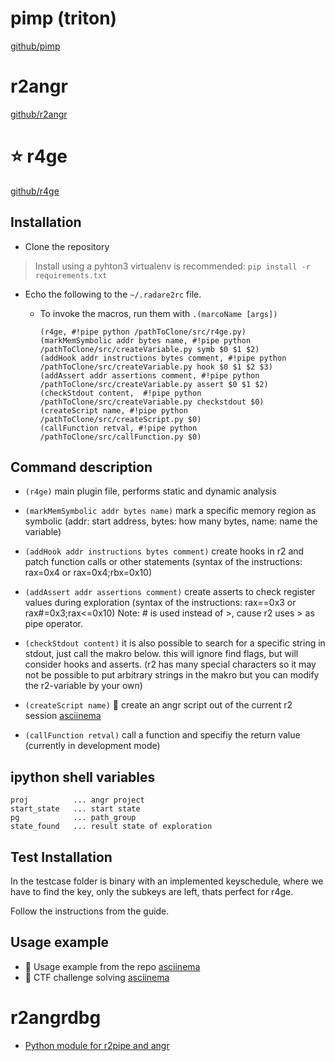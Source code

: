 <!-- TITLE: angr and r2 -->

# pimp (triton)
[github/pimp](https://github.com/kamou/pimp)
# r2angr
[github/r2angr](https://github.com/radare/radare2-extras/tree/master/r2angr)
# ⭐ r4ge
[github/r4ge](https://github.com/gast04/r4ge)

## Installation
- Clone the repository
> Install using a pyhton3 virtualenv is recommended:
  `pip install -r requirements.txt`

- Echo the following to the `~/.radare2rc` file.
	- To invoke the macros, run them with `.(marcoName [args])`
	
		```
		(r4ge, #!pipe python /pathToClone/src/r4ge.py)
		(markMemSymbolic addr bytes name, #!pipe python /pathToClone/src/createVariable.py symb $0 $1 $2)
		(addHook addr instructions bytes comment, #!pipe python /pathToClone/src/createVariable.py hook $0 $1 $2 $3)
		(addAssert addr assertions comment, #!pipe python /pathToClone/src/createVariable.py assert $0 $1 $2)
		(checkStdout content,  #!pipe python /pathToClone/src/createVariable.py checkstdout $0)
		(createScript name, #!pipe python /pathToClone/src/createScript.py $0)
		(callFunction retval, #!pipe python /pathToClone/src/callFunction.py $0)
		```

## Command description
- `(r4ge)` main plugin file, performs static and dynamic analysis

- `(markMemSymbolic addr bytes name)` mark a specific memory region as symbolic (addr: start address, bytes: how many bytes, name: name the variable)

- `(addHook addr instructions bytes comment)` create hooks in r2 and patch function calls or other statements (syntax of the instructions: rax=0x4 or rax=0x4;rbx=0x10)

- `(addAssert addr assertions comment)` create asserts to check register values during exploration (syntax of the instructions: rax==0x3 or rax#=0x3;rax<=0x10) Note: # is used instead of >, cause r2 uses > as pipe operator.

- `(checkStdout content)` it is also possible to search for a specific string in stdout, just call the makro below. this will ignore find flags, but will consider hooks and asserts. (r2 has many special characters so it may not be possible to put arbitrary strings in the makro but you can modify the r2-variable by your own)

- `(createScript name)` 🚀 create an angr script out of the current r2 session [asciinema](https://asciinema.org/a/s3u2ZFxoDysXcAgPMIVjAhMfK)

- `(callFunction retval)` call a function and specifiy the return value (currently in development mode)

## ipython shell variables

```
proj          ... angr project
start_state   ... start state
pg            ... path_group
state_found   ... result state of exploration
```

## Test Installation

In the testcase folder is binary with an implemented keyschedule, where we have 
to find the key, only the subkeys are left, thats perfect for r4ge.

Follow the instructions from the guide.


## Usage example
- 🚀 Usage example from the repo [asciinema](https://asciinema.org/a/155856)
- 🚀 CTF challenge solving [asciinema](https://asciinema.org/a/ehkKZLKE5t5G7NT5muw6JOVK6)

# r2angrdbg
- [Python module for r2pipe and angr](https://github.com/andreafioraldi/r2angrdbg)


